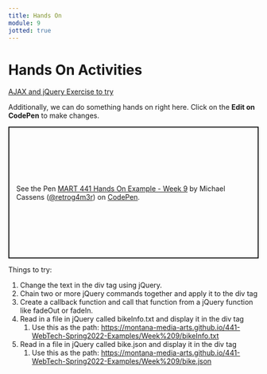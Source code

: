 ```yaml
---
title: Hands On
module: 9
jotted: true
---
```


# Hands On Activities

<a href="https://www.teaching-materials.org/ajax/exercise_ajax" target="_new">AJAX and jQuery Exercise to try</a>

Additionally, we can do something hands on right here.  Click on the **Edit on CodePen** to make changes.

<p class="codepen" data-height="400" data-theme-id="light" data-default-tab="html,result" data-user="retrog4m3r" data-slug-hash="GRNBEmJ" style="height: 265px; box-sizing: border-box; display: flex; align-items: center; justify-content: center; border: 2px solid; margin: 1em 0; padding: 1em;" data-pen-title="MART 441 Hands On Example - Week 9">
  <span>See the Pen <a href="https://codepen.io/retrog4m3r/pen/GRNBEmJ">
  MART 441 Hands On Example - Week 9</a> by Michael Cassens (<a href="https://codepen.io/retrog4m3r">@retrog4m3r</a>)
  on <a href="https://codepen.io">CodePen</a>.</span>
</p>
<script async src="https://cpwebassets.codepen.io/assets/embed/ei.js"></script>

Things to try:

1. Change the text in the div tag using jQuery.
2. Chain two or more jQuery commands together and apply it to the div tag
3. Create a callback function and call that function from a jQuery function like fadeOut or fadeIn.
4. Read in a file in jQuery called bikeInfo.txt and display it in the div tag
   1. Use this as the path: https://montana-media-arts.github.io/441-WebTech-Spring2022-Examples/Week%209/bikeInfo.txt
5. Read in a file in jQuery called bike.json and display it in the div tag
   1. Use this as the path: https://montana-media-arts.github.io/441-WebTech-Spring2022-Examples/Week%209/bike.json

